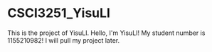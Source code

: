 # CSCI3251_YisuLI
This is the project of YisuLI.
Hello, I'm YisuLI!
My student number is 1155210982!
I will pull my project later.
